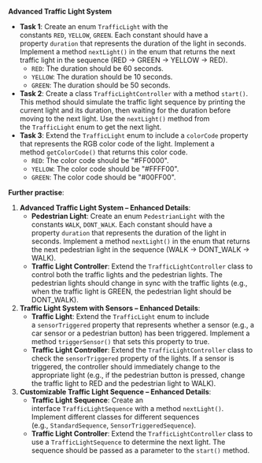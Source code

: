 **Advanced Traffic Light System**

- **Task 1**: Create an enum `TrafficLight` with the constants `RED`, `YELLOW`, `GREEN`. Each constant should have a property `duration` that represents the duration of the light in seconds. Implement a method `nextLight()` in the enum that returns the next traffic light in the sequence (RED -> GREEN -> YELLOW -> RED).
    - `RED`: The duration should be 60 seconds.
    - `YELLOW`: The duration should be 10 seconds.
    - `GREEN`: The duration should be 50 seconds.
- **Task 2**: Create a class `TrafficLightController` with a method `start()`. This method should simulate the traffic light sequence by printing the current light and its duration, then waiting for the duration before moving to the next light. Use the `nextLight()` method from the `TrafficLight` enum to get the next light.
- **Task 3**: Extend the `TrafficLight` enum to include a `colorCode` property that represents the RGB color code of the light. Implement a method `getColorCode()` that returns this color code.
    - `RED`: The color code should be "#FF0000".
    - `YELLOW`: The color code should be "#FFFF00".
    - `GREEN`: The color code should be "#00FF00".

**Further practise**:

1. **Advanced Traffic Light System – Enhanced Details**:
    - **Pedestrian Light**: Create an enum `PedestrianLight` with the constants `WALK`, `DONT_WALK`. Each constant should have a property `duration` that represents the duration of the light in seconds. Implement a method `nextLight()` in the enum that returns the next pedestrian light in the sequence (WALK -> DONT_WALK -> WALK).
    - **Traffic Light Controller**: Extend the `TrafficLightController` class to control both the traffic lights and the pedestrian lights. The pedestrian lights should change in sync with the traffic lights (e.g., when the traffic light is GREEN, the pedestrian light should be DONT_WALK).
2. **Traffic Light System with Sensors – Enhanced Details**:
    - **Traffic Light**: Extend the `TrafficLight` enum to include a `sensorTriggered` property that represents whether a sensor (e.g., a car sensor or a pedestrian button) has been triggered. Implement a method `triggerSensor()` that sets this property to true.
    - **Traffic Light Controller**: Extend the `TrafficLightController` class to check the `sensorTriggered` property of the lights. If a sensor is triggered, the controller should immediately change to the appropriate light (e.g., if the pedestrian button is pressed, change the traffic light to RED and the pedestrian light to WALK).
3. **Customizable Traffic Light Sequence – Enhanced Details**:
    - **Traffic Light Sequence**: Create an interface `TrafficLightSequence` with a method `nextLight()`. Implement different classes for different sequences (e.g., `StandardSequence`, `SensorTriggeredSequence`).
    - **Traffic Light Controller**: Extend the `TrafficLightController` class to use a `TrafficLightSequence` to determine the next light. The sequence should be passed as a parameter to the `start()` method.